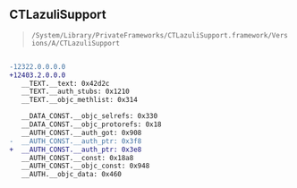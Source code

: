 ## CTLazuliSupport

> `/System/Library/PrivateFrameworks/CTLazuliSupport.framework/Versions/A/CTLazuliSupport`

```diff

-12322.0.0.0.0
+12403.2.0.0.0
   __TEXT.__text: 0x42d2c
   __TEXT.__auth_stubs: 0x1210
   __TEXT.__objc_methlist: 0x314

   __DATA_CONST.__objc_selrefs: 0x330
   __DATA_CONST.__objc_protorefs: 0x18
   __AUTH_CONST.__auth_got: 0x908
-  __AUTH_CONST.__auth_ptr: 0x3f8
+  __AUTH_CONST.__auth_ptr: 0x3e8
   __AUTH_CONST.__const: 0x18a8
   __AUTH_CONST.__objc_const: 0x948
   __AUTH.__objc_data: 0x460

```
